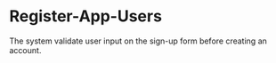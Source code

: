 # Register-App-Users
The system validate user input on the sign-up form before creating an account. 
